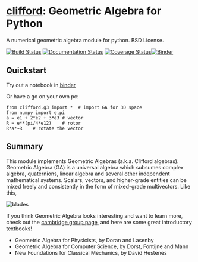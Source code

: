 [clifford](http://clifford.readthedocs.org/en/latest/): Geometric Algebra for Python
=========================================================
A numerical geometric algebra module for python. BSD License. 

[![Build Status](https://travis-ci.org/pygae/clifford.svg?branch=master)](https://travis-ci.org/pygae/clifford) [![Documentation Status](https://readthedocs.org/projects/clifford/badge/?version=latest)](http://clifford.readthedocs.io/en/latest/?badge=latest) [![Coverage Status](https://coveralls.io/repos/github/pygae/clifford/badge.svg?branch=master)](https://coveralls.io/github/pygae/clifford?branch=master)[![Binder](https://mybinder.org/badge.svg)](https://mybinder.org/v2/gh/pygae/clifford/master?filepath=examples%2Fg3c.ipynb)


Quickstart
--------------

Try out a notebook in [binder](https://mybinder.org/v2/gh/pygae/clifford/master?filepath=examples%2Fg3c.ipynb)

Or have a go on your own pc:

    from clifford.g3 import *  # import GA for 3D space
    from numpy import e,pi
    a = e1 + 2*e2 + 3*e3 # vector 
    R = e**(pi/4*e12)    # rotor 
    R*a*~R    # rotate the vector  

Summary
----------


This module implements Geometric Algebras (a.k.a. Clifford algebras). Geometric Algebra (GA) is a universal algebra which subsumes complex algebra, quaternions, linear algebra and several other independent mathematical systems.  Scalars, vectors, and higher-grade entities can
be mixed freely and consistently in the form of mixed-grade multivectors. Like this, 

![blades](https://github.com/arsenovic/clifford/blob/master/docs/_static/blades.png)


If you think Geometric Algebra looks interesting and want to learn more, check out the [cambridge group page]( http://geometry.mrao.cam.ac.uk/),  and here are some great introductory textbooks!

* Geometric Algebra for Physicists, by Doran and Lasenby
* Geometric Algebra for Computer Science, by Dorst, Fontijne and Mann
* New Foundations for Classical Mechanics, by David Hestenes




